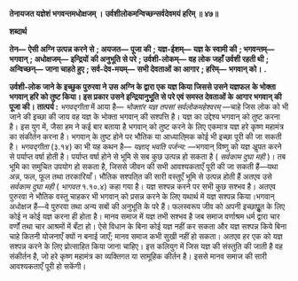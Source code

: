 **तेनायजत यज्ञेशं भगवन्तमधोक्षजम् ।** **उर्वशीलोकमन्विच्छन्सर्वदेवमयं हरिम् ॥ ४७॥** 

**शब्दार्थ** 

**तेन—** **ऐसी अग्नि उत्पन्न करने से** **; अयजत—** **पूजा की** **; यज्ञ-ईशम्—** **यज्ञ के स्वामी की** **; भगवन्तम्—** **भगवान्** **; अधोक्षजम्—** **इन्द्रियों** **की अनुभूति से परे** **; उर्वशी-लोकम्—** **वह लोक जहाँ उर्वशी रहती थी** **; अन्विच्छन्—** **जाना चाहते हुए** **; सर्व-देव-मयम्—** **सभी देवताओं** **का आगार** **; हरिम्—** **भगवान् को।** **.** 

**उर्वशी-लोक जाने के इच्छुक पुरुरवा ने उस अग्नि के द्वारा एक यज्ञ किया जिससे उसने यज्ञफल** **के भोक्ता भगवान् हरि को तुष्ट किया। इस प्रकार उसने इन्द्रियानुभूति से परे एवं समस्त देवताओं के** **आगार भगवान् की पूजा की।** **तात्पर्य :** *भगवद्गीता* में आया है— *भोक्तांर यज्ञ तपसां सर्वलोकमहेश्वरम्* —चाहे जिस लोक को भी जाने की इच्छा की जाय वह यज्ञ के भोक्ता भगवान् की सश्पत्ति है। यज्ञ का उद्देश्य भगवान् को तुष्ट करना है। इस युग में, जैसा हम ने कई बार बताया है भगवान् को तुष्ट करने के लिए एकमात्र यज्ञ हरे कृष्ण महामंत्र का संकीर्तन करना है। भगवान् के तुष्ट होने पर भौतिक या आध्याति्मक कोई भी इच्छा पूरी की जा सकती है। *भगवद्गीता* (३.१४) का भी यह कथन है— *यज्ञाद् भवति पर्जन्य:* —भगवान् विष्णु को यज्ञ अॢपत करने से पर्याप्त वर्षा होती है। पर्याप्त वर्षा होने से भूमि से सब कुछ उत्पन्न हो सकता है ( *सर्वकाम*  *दुघा मही* )। तब भूमि का समुचित उपयोग हो सकता है, जिससे जीवन की सभी आवश्यकताएँ पूरी की जा सकती हैं—यथा अन्न, फल, फूल तथा तरकारियाँ। भौतिक सश्पति्त की सारी वस्तुएँ भूमि से उत्पन्न होती हैं अतएव उसे *सर्वकाम दुघा मही* ( *भागवत* १.१०.४) कहा गया है। यज्ञ सश्पन्न करने पर सभी कुछ सश्भव है। अतएव पुरुरवा ने भौतिक वस्तु चाहकर भी भगवान् को प्रसन्न करने के लिए यथार्थ में यज्ञ सश्पन्न किया।भगवान् अधोक्षज हैं—वे पुरुरवा तथा अन्य सबों की अनुभूति के परे हैं। फलस्वरूप जीव को अपनी इच्छापूॢत के लिए कोई न कोई यज्ञ करना ही होता है। मानव समाज में यज्ञ तभी सश्भव है जब समाज वर्णाश्रम धर्म द्वारा चार वर्णों तथा चार आश्रमों में बँटा हो। ऐसे विधान के बिना कोई यज्ञ नहीं कर सकता और यज्ञ सश्पन्न किये बिना चाहे कितनी योजनाएँ क्यों न बनाई जाएँ; मानव समाज कभी सुखी नहीं हो सकता। अतएव हर एक को यज्ञ सश्पन्न करने के लिए प्रोत्साहित किया जाना चाहिए। इस कलियुग में जिस यज्ञ की संस्तुति की जाती है वह संकीर्तन है, जो हरे कृष्ण महामंत्र का व्यक्तिगत या सामूहिक कीर्तन है। इससे मानव समाज की सारी आवश्यकताएँ पूरी हो सकेंगी।  
